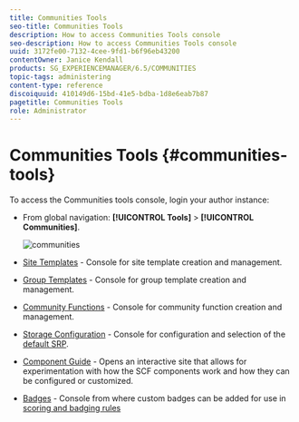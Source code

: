 ```yaml
---
title: Communities Tools
seo-title: Communities Tools
description: How to access Communities Tools console
seo-description: How to access Communities Tools console
uuid: 3172fe00-7132-4cee-9fd1-b6f96eb43200
contentOwner: Janice Kendall
products: SG_EXPERIENCEMANAGER/6.5/COMMUNITIES
topic-tags: administering
content-type: reference
discoiquuid: 410149d6-15bd-41e5-bdba-1d8e6eab7b87
pagetitle: Communities Tools
role: Administrator
---
```


# Communities Tools {#communities-tools}

To access the Communities tools console, login your author instance:

* From global navigation: **[!UICONTROL Tools]** > **[!UICONTROL Communities]**.

  ![communities](assets/communities-home.png)

* [Site Templates](sites.md) - Console for site template creation and management.

* [Group Templates](tools-groups.md) - Console for group template creation and management.

* [Community Functions](functions.md) - Console for community function creation and management.

* [Storage Configuration](srp-config.md) - Console for configuration and selection of the [default SRP](working-with-srp.md).

* [Component Guide](components-guide.md) - Opens an interactive site that allows for experimentation with how the SCF components work and how they can be configured or customized.

* [Badges](badges.md) - Console from where custom badges can be added for use in [scoring and badging rules](implementing-scoring.md)

